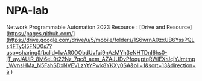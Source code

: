 # NPA-lab
Network Programmable Automation 2023
Resource : [Drive and Resource](https://pages.github.com/](https://drive.google.com/drive/u/5/mobile/folders/1S6wrnA0zxUB6YssPQLs4FTy5l5FND0s7?usp=sharing&fbclid=IwAR0OObdUvfuj9nAzMYh3eNHTDnI6hs0-jT_ayJAUiR_8M6eL9t22Nz_7qc8_aem_AZAJUDvPfoquptqRWlEXrJcjYJmtmp_WvnsHMa_N5FahSDxNVEVLzYtYPwk8YKXy0SA&pli=1&sort=13&direction=a
)

